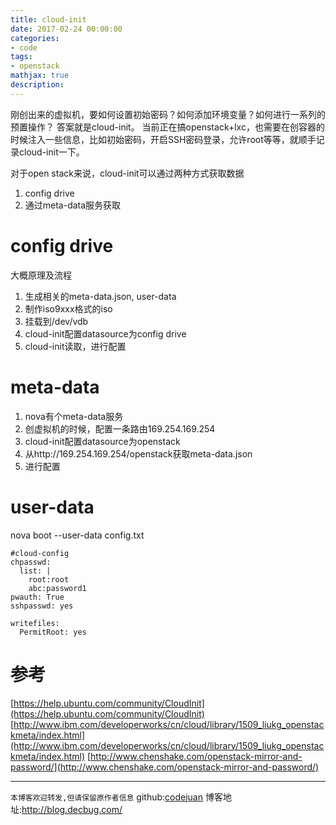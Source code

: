 ```yaml
---
title: cloud-init
date: 2017-02-24 00:00:00
categories:
- code
tags: 
- openstack
mathjax: true
description: 
---
```


刚创出来的虚拟机，要如何设置初始密码？如何添加环境变量？如何进行一系列的预置操作？
答案就是cloud-init。
当前正在搞openstack+lxc，也需要在创容器的时候注入一些信息，比如初始密码，开启SSH密码登录，允许root等等，就顺手记录cloud-init一下。

<!--more-->

对于open stack来说，cloud-init可以通过两种方式获取数据
1. config drive
2. 通过meta-data服务获取

# config drive
大概原理及流程
1. 生成相关的meta-data.json, user-data
1. 制作iso9xxx格式的iso
1. 挂载到/dev/vdb
1. cloud-init配置datasource为config drive
1. cloud-init读取，进行配置


# meta-data
1. nova有个meta-data服务
2. 创虚拟机的时候，配置一条路由169.254.169.254
3. cloud-init配置datasource为openstack
4. 从http://169.254.169.254/openstack获取meta-data.json
5. 进行配置

# user-data
nova boot --user-data config.txt

```
#cloud-config
chpasswd:
  list: |
    root:root
    abc:password1
pwauth: True
sshpasswd: yes

writefiles:
  PermitRoot: yes
```

# 参考
[https://help.ubuntu.com/community/CloudInit](https://help.ubuntu.com/community/CloudInit)
[http://www.ibm.com/developerworks/cn/cloud/library/1509_liukg_openstackmeta/index.html](http://www.ibm.com/developerworks/cn/cloud/library/1509_liukg_openstackmeta/index.html)
[http://www.chenshake.com/openstack-mirror-and-password/](http://www.chenshake.com/openstack-mirror-and-password/)

----------------------------

`本博客欢迎转发,但请保留原作者信息`
github:[codejuan](https://github.com/CodeJuan)
博客地址:http://blog.decbug.com/


